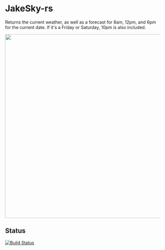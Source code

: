 # JakeSky-rs

Returns the current weather, as well as a forecast for 8am, 12pm, and 6pm for the current date. If it's a Friday or Saturday, 10pm
is also included.

[<img src="https://darksky.net/dev/img/attribution/poweredby-oneline.png" width="600"/>](https://darksky.net/poweredby/)

## Status

[![Build Status](https://travis-ci.com/jluszcz/JakeSky-rs.svg?branch=main)](https://travis-ci.com/jluszcz/JakeSky-rs)
